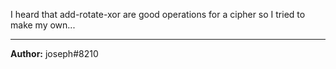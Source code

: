 I heard that add-rotate-xor are good operations for a cipher so I tried to make my own...

---
**Author:** joseph#8210